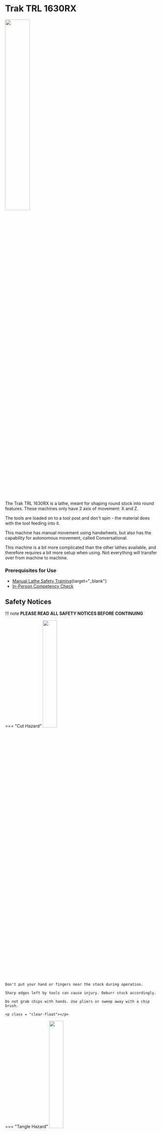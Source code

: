 # Trak TRL 1630RX

<img src="..\assets\trak_1630\lathe.jpg" class="image-float-right" width=40%>

The Trak TRL 1630RX is a lathe, meant for shaping round stock into round features. These machines only have 2 axis of movement: X and Z.

The tools are loaded on to a tool post and don't spin - the material does with the tool feeding into it.

This machine has manual movement using handwheels, but also has the capability for autonomous movement, called Conversational.

This machine is a bit more complicated than the other lathes available, and therefore requires a bit more setup when using. Not everything will transfer over from machine to machine.

### Prerequisites for Use

* [Manual Lathe Safety Training](https://make.rit.edu/app/maker/training/14){target="_blank"}
* [In-Person Competency Check](#in-person-competency-check)

<p class = "clear-float"></p>

## Safety Notices

!!! note
    **PLEASE READ ALL SAFETY NOTICES BEFORE CONTINUING**

=== "Cut Hazard"
    <img src="..\assets\cut_hazard.webp" class="image-float-right" width=30%>

    Don't put your hand or fingers near the stock during operation.

    Sharp edges left by tools can cause injury. Deburr stock accordingly.

    Do not grab chips with hands. Use pliers or sweep away with a chip brush.

    <p class = "clear-float"></p>

=== "Tangle Hazard"
    <img src="..\assets\tangle_hazard.webp" class="image-float-right" width=30%>

    Wear short sleeves or roll up long sleeves

    Secure loose clothing

    Tie up and tuck in long hair

    Remove lanyards, jewelry, gloves, etc.

    <p class = "clear-float"></p>

=== "Debris Hazard"
    <img src="..\assets\debris_hazard.webp" class="image-float-right" width=30%>

    Safety glasses mandatory.

    <p class = "clear-float"></p>

## Controls

<img src="..\assets\trak_1630\controls.jpg" class="image-float-right" width=40%>

A. ACS (Access Control System)

B. DRO (Digital Read Out)

C. Chuck

D. Tool Post

E. Tailstock

F. Z-Axis Handwheel

G. Secondary E-Stop

H. Power Feed

I. X-Axis Handwheel

<p class = "clear-float"></p>

### Tool Changing

<img src="..\assets\trak_1630\toolpost_1.jpg" class="image-float-right" width=30%>

A. Height Adjustment

B & C. Contact Surfaces

D. Toolpost Handle

While the Height Adjustment knob looks to be a great place to hold a tool from, the ideal tool holding form is displayed in the image. The knob hits off on surface B, and surface C is a dovetail that locks the tool holder into the tool post.

!!! note
    Surfaces making contact should be clean of debris and chips to ensure rigidity and repeatability.

Once the tool holder is in the tool post, the assembly can be locked down the the toolpost handle (D).

<p class = "clear-float"></p>

### Coolant

The coolant switch is on the front of the control panel, labeled as "Accessory". There is an articulating hose for the coolant flow that can be directed towards your tooling or workpiece. Adequate coolant is great for lubrication, as well as chip evacuation. If there isn't enough coolant coming out, ask a Makerspace Staff to fill the resevoir.

### Spindle Speed Selection

<img src="..\assets\trak_1630\dro.jpg" class="image-float-right" width=40%>

The lathe uses a direct drive to change the spindle speed. It can also be commanded to adjust spindle speed based on the diameter of your material. On the screen, you can type in a value for desired RPM of the spindle. 

<img src="..\assets\trak_1630\sfm_chart.png" class="image-float-left" width=40%>

<p class = "clear-float"></p>

RPM can then be a calculation of SFM vs diameter.

        RPM = 4 X SFM / MATERIAL DIAMETER

Example: 2" stainless steel

        4 x 50 / 2 = 200 / 2 = 100 RPM

Example: 1/2" aluminum

        4 x 300 / 0.5 = 1,200 / 0.5 = 2,400 RPM

## In-Person Competency Check

The SHED offers workshops for in-person competency. During this workshop, you will create a spinning top, taking you through a series of steps on workholding, tool selection, as well as how to load and run a program.

There is an option to complete this on your own, if you feel you are proficient at it. You will be supervised by a guide, there to answer any questions.

## Conversational Programming

<iframe width="800" height="480" src="https://www.youtube.com/embed/FSqBnlmP618?si=WrAvTjhL08NpKekR" title="YouTube video player" frameborder="0" allow="accelerometer; autoplay; clipboard-write; encrypted-media; gyroscope; picture-in-picture; web-share" referrerpolicy="strict-origin-when-cross-origin" allowfullscreen>

</iframe>